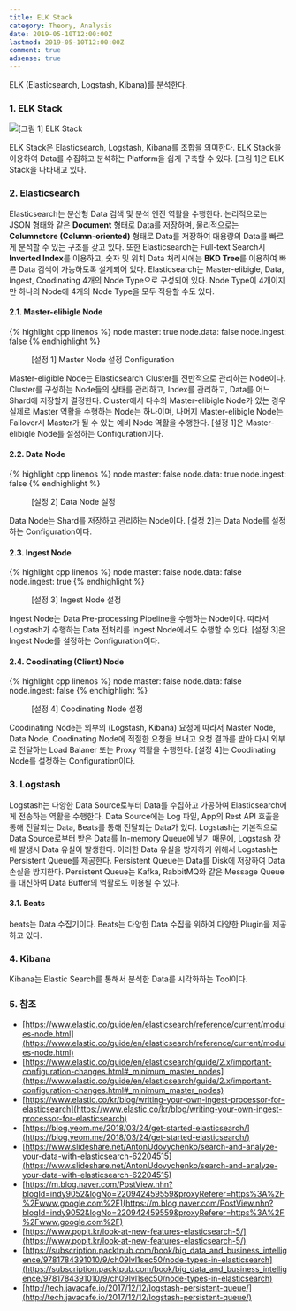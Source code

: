 ```yaml
---
title: ELK Stack
category: Theory, Analysis
date: 2019-05-10T12:00:00Z
lastmod: 2019-05-10T12:00:00Z
comment: true
adsense: true
---
```


ELK (Elasticsearch, Logstash, Kibana)를 분석한다.

### 1. ELK Stack

![[그림 1] ELK Stack]({{site.baseurl}}/images/theory_analysis/ELK_Stack/ELK_Stack.PNG)

ELK Stack은 Elasticsearch, Logstash, Kibana를 조합을 의미한다. ELK Stack을 이용하여 Data를 수집하고 분석하는 Platform을 쉽게 구축할 수 있다. [그림 1]은 ELK Stack을 나타내고 있다.

### 2. Elasticsearch

Elasticsearch는 분산형 Data 검색 및 분석 엔진 역활을 수행한다. 논리적으로는 JSON 형태와 같은 **Document** 형태로 Data를 저장하며, 물리적으로는 **Columnstore (Column-oriented)** 형태로 Data를 저장하여 대용량의 Data를 빠르게 분석할 수 있는 구조를 갖고 있다. 또한 Elasticsearch는 Full-text Search시 **Inverted Index**를 이용하고, 숫자 및 위치 Data 처리시에는 **BKD Tree**를 이용하여 빠른 Data 검색이 가능하도록 설계되어 있다. Elasticsearch는 Master-elibigle, Data, Ingest, Coodinating 4개의 Node Type으로 구성되어 있다. Node Type이 4개이지만 하나의 Node에 4개의 Node Type을 모두 적용할 수도 있다.

#### 2.1. Master-elibigle Node

{% highlight cpp linenos %}
node.master: true 
node.data: false
node.ingest: false
{% endhighlight %}
<figure>
<figcaption class="caption">[설정 1] Master Node 설정 Configuration</figcaption>
</figure>

Master-eligible Node는 Elasticsearch Cluster를 전반적으로 관리하는 Node이다. Cluster를 구성하는 Node들의 상태를 관리하고, Index를 관리하고, Data를 어느 Shard에 저장할지 결정한다. Cluster에서 다수의 Master-elibigle Node가 있는 경우 실제로 Master 역활을 수행하는 Node는 하나이며, 나머지 Master-elibigle Node는 Failover시 Master가 될 수 있는 예비 Node 역활을 수행한다. [설정 1]은 Master-elibigle Node를 설정하는 Configuration이다.

#### 2.2. Data Node

{% highlight cpp linenos %}
node.master: false 
node.data: true 
node.ingest: false 
{% endhighlight %}
<figure>
<figcaption class="caption">[설정 2] Data Node 설정</figcaption>
</figure>

Data Node는 Shard를 저장하고 관리하는 Node이다. [설정 2]는 Data Node를 설정하는 Configuration이다.

#### 2.3. Ingest Node

{% highlight cpp linenos %}
node.master: false 
node.data: false
node.ingest: true 
{% endhighlight %}
<figure>
<figcaption class="caption">[설정 3] Ingest Node 설정</figcaption>
</figure>

Ingest Node는 Data Pre-processing Pipeline을 수행하는 Node이다. 따라서 Logstash가 수행하는 Data 전처리를 Ingest Node에서도 수행할 수 있다. [설정 3]은 Ingest Node를 설정하는 Configuration이다.

#### 2.4. Coodinating (Client) Node

{% highlight cpp linenos %}
node.master: false
node.data: false
node.ingest: false
{% endhighlight %}
<figure>
<figcaption class="caption">[설정 4] Coodinating Node 설정</figcaption>
</figure>

Coodinating Node는 외부의 (Logstash, Kibana) 요청에 따라서 Master Node, Data Node, Coodinating Node에 적절한 요청을 보내고 요청 결과를 받아 다시 외부로 전달하는 Load Balaner 또는 Proxy 역활을 수행한다. [설정 4]는 Coodinating Node를 설정하는 Configuration이다.

### 3. Logstash

Logstash는 다양한 Data Source로부터 Data를 수집하고 가공하여 Elasticsearch에게 전송하는 역활을 수행한다. Data Source에는 Log 파일, App의 Rest API 호출을 통해 전달되는 Data, Beats를 통해 전달되는 Data가 있다. Logstash는 기본적으로 Data Source로부터 받은 Data를 In-memory Queue에 넣기 때문에, Logstash 장애 발생시 Data 유실이 발생한다. 이러한 Data 유실을 방지하기 위해서 Logstash는 Persistent Queue를 제공한다. Persistent Queue는 Data를 Disk에 저장하여 Data 손실을 방지한다. Persistent Queue는 Kafka, RabbitMQ와 같은 Message Queue를 대신하여 Data Buffer의 역활로도 이용될 수 있다.

#### 3.1. Beats

beats는 Data 수집기이다. Beats는 다양한 Data 수집을 위하여 다양한 Plugin을 제공하고 있다.

### 4. Kibana

Kibana는 Elastic Search를 통해서 분석한 Data를 시각화하는 Tool이다.

### 5. 참조

* [https://www.elastic.co/guide/en/elasticsearch/reference/current/modules-node.html](https://www.elastic.co/guide/en/elasticsearch/reference/current/modules-node.html)
* [https://www.elastic.co/guide/en/elasticsearch/guide/2.x/important-configuration-changes.html#_minimum_master_nodes](https://www.elastic.co/guide/en/elasticsearch/guide/2.x/important-configuration-changes.html#_minimum_master_nodes)
* [https://www.elastic.co/kr/blog/writing-your-own-ingest-processor-for-elasticsearch](https://www.elastic.co/kr/blog/writing-your-own-ingest-processor-for-elasticsearch)
* [https://blog.yeom.me/2018/03/24/get-started-elasticsearch/](https://blog.yeom.me/2018/03/24/get-started-elasticsearch/)
* [https://www.slideshare.net/AntonUdovychenko/search-and-analyze-your-data-with-elasticsearch-62204515](https://www.slideshare.net/AntonUdovychenko/search-and-analyze-your-data-with-elasticsearch-62204515)
* [https://m.blog.naver.com/PostView.nhn?blogId=indy9052&logNo=220942459559&proxyReferer=https%3A%2F%2Fwww.google.com%2F](https://m.blog.naver.com/PostView.nhn?blogId=indy9052&logNo=220942459559&proxyReferer=https%3A%2F%2Fwww.google.com%2F)
* [https://www.popit.kr/look-at-new-features-elasticsearch-5/](https://www.popit.kr/look-at-new-features-elasticsearch-5/)
* [https://subscription.packtpub.com/book/big_data_and_business_intelligence/9781784391010/9/ch09lvl1sec50/node-types-in-elasticsearch](https://subscription.packtpub.com/book/big_data_and_business_intelligence/9781784391010/9/ch09lvl1sec50/node-types-in-elasticsearch)
* [http://tech.javacafe.io/2017/12/12/logstash-persistent-queue/](http://tech.javacafe.io/2017/12/12/logstash-persistent-queue/)